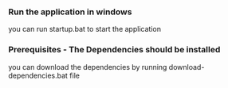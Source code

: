 ### Run the application in windows

you can run startup.bat to start the application

### Prerequisites - The Dependencies should be installed

you can download the dependencies by running download-dependencies.bat file

